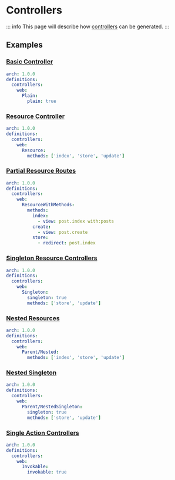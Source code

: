 # Controllers

::: info
This page will describe how [controllers](https://laravel.com/docs/10.x/controllers) can be generated.
:::

## Examples

### [Basic Controller](https://laravel.com/docs/10.x/controllers#basic-controllers)

```yaml
arch: 1.0.0
definitions:
  controllers:
    web:
      Plain:
        plain: true
```

### [Resource Controller](https://laravel.com/docs/10.x/controllers#resource-controllers)

```yaml
arch: 1.0.0
definitions:
  controllers:
    web:
      Resource:
        methods: ['index', 'store', 'update']
```

### [Partial Resource Routes](https://laravel.com/docs/10.x/controllers#restful-partial-resource-routes)

```yaml
arch: 1.0.0
definitions:
  controllers:
    web:
      ResourceWithMethods:
        methods:
          index:
            - view: post.index with:posts
          create:
            - view: post.create
          store:
            - redirect: post.index
```

### [Singleton Resource Controllers](https://laravel.com/docs/10.x/controllers#singleton-resource-controllers)

```yaml
arch: 1.0.0
definitions:
  controllers:
    web:
      Singleton:
        singleton: true
        methods: ['store', 'update']
```

### [Nested Resources](https://laravel.com/docs/10.x/controllers#restful-nested-resources)

```yaml
arch: 1.0.0
definitions:
  controllers:
    web:
      Parent/Nested:
        methods: ['index', 'store', 'update']
```

### [Nested Singleton](https://laravel.com/docs/10.x/controllers#singleton-resource-controllers)

```yaml
arch: 1.0.0
definitions:
  controllers:
    web:
      Parent/NestedSingleton:
        singleton: true
        methods: ['store', 'update']
```

### [Single Action Controllers](https://laravel.com/docs/10.x/controllers#single-action-controllers)

```yaml
arch: 1.0.0
definitions:
  controllers:
    web:
      Invokable:
        invokable: true
```
